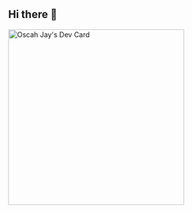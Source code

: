## Hi there 👋

<!--
**Oscah-jay/Oscah-jay** is a ✨ _special_ ✨ repository because its `README.md` (this file) appears on your GitHub profile.

Here are some ideas to get you started:

- 🔭 I’m currently working on ...
- 🌱 I’m currently learning ...
- 👯 I’m looking to collaborate on ...
- 🤔 I’m looking for help with ...
- 💬 Ask me about ...
- 📫 How to reach me: ...
- 😄 Pronouns: ...
- ⚡ Fun fact: ...
-->
<a href="https://app.daily.dev/oscahjay"><img src="https://api.daily.dev/devcards/v2/QBkiybYLg2NjfZyUPUxD4.png?type=default&r=yiy" width="356" alt="Oscah Jay's Dev Card"/></a>
